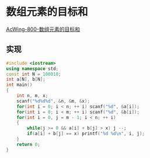 # 数组元素的目标和

[AcWing-800-数组元素的目标和](https://www.acwing.com/solution/AcWing/content/2355/)

## 实现

```cpp
#include <iostream>
using namespace std;
const int N = 100010;
int a[N], b[N];
int main()
{
    int n, m, x;
    scanf("%d%d%d", &n, &m, &x);
    for(int i = 0; i < n; ++ i) scanf("%d", &a[i]);
    for(int i = 0; i < m; ++ i) scanf("%d", &b[i]);
    for(int i = 0, j = m - 1; i < n; ++ i)
    {
        while(j >= 0 && a[i] + b[j] > x) j --;
        if(a[i] + b[j] == x) printf("%d %d\n", i, j);
    }
    return 0;
}
```

